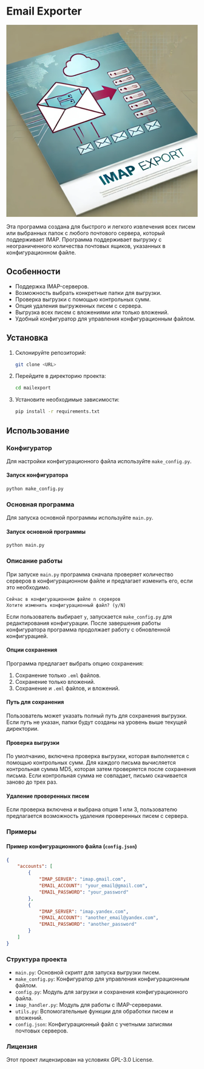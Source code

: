 
# Email Exporter
![Project Cover](./image.png)

Эта программа создана для быстрого и легкого извлечения всех писем или выбранных папок с любого почтового сервера, который поддерживает IMAP. Программа поддерживает выгрузку с неограниченного количества почтовых ящиков, указанных в конфигурационном файле.

## Особенности

- Поддержка IMAP-серверов.
- Возможность выбрать конкретные папки для выгрузки.
- Проверка выгрузки с помощью контрольных сумм.
- Опция удаления выгруженных писем с сервера.
- Выгрузка всех писем с вложениями или только вложений.
- Удобный конфигуратор для управления конфигурационным файлом.

## Установка

1. Склонируйте репозиторий:
    ```bash
    git clone <URL>
    ```

2. Перейдите в директорию проекта:
    ```bash
    cd mailexport
    ```

3. Установите необходимые зависимости:
    ```bash
    pip install -r requirements.txt
    ```

## Использование

### Конфигуратор

Для настройки конфигурационного файла используйте `make_config.py`.

#### Запуск конфигуратора
```bash
python make_config.py
```

### Основная программа

Для запуска основной программы используйте `main.py`.

#### Запуск основной программы
```bash
python main.py
```

### Описание работы

При запуске `main.py` программа сначала проверяет количество серверов в конфигурационном файле и предлагает изменить его, если это необходимо. 

```plaintext
Сейчас в конфигурационном файле n серверов
Хотите изменить конфигурационный файл? (y/N)
```

Если пользователь выбирает `y`, запускается `make_config.py` для редактирования конфигурации. После завершения работы конфигуратора программа продолжает работу с обновленной конфигурацией.

#### Опции сохранения

Программа предлагает выбрать опцию сохранения:
1. Сохранение только `.eml` файлов.
2. Сохранение только вложений.
3. Сохранение и `.eml` файлов, и вложений.

#### Путь для сохранения

Пользователь может указать полный путь для сохранения выгрузки. Если путь не указан, папки будут созданы на уровень выше текущей директории.

#### Проверка выгрузки

По умолчанию, включена проверка выгрузки, которая выполняется с помощью контрольных сумм. Для каждого письма вычисляется контрольная сумма MD5, которая затем проверяется после сохранения письма. Если контрольная сумма не совпадает, письмо скачивается заново до трех раз.

#### Удаление проверенных писем

Если проверка включена и выбрана опция 1 или 3, пользователю предлагается возможность удаления проверенных писем с сервера.

### Примеры

#### Пример конфигурационного файла (`config.json`)

```json
{
    "accounts": [
        {
            "IMAP_SERVER": "imap.gmail.com",
            "EMAIL_ACCOUNT": "your_email@gmail.com",
            "EMAIL_PASSWORD": "your_password"
        },
        {
            "IMAP_SERVER": "imap.yandex.com",
            "EMAIL_ACCOUNT": "another_email@yandex.com",
            "EMAIL_PASSWORD": "another_password"
        }
    ]
}
```

### Структура проекта

- `main.py`: Основной скрипт для запуска выгрузки писем.
- `make_config.py`: Конфигуратор для управления конфигурационным файлом.
- `config.py`: Модуль для загрузки и сохранения конфигурационного файла.
- `imap_handler.py`: Модуль для работы с IMAP-серверами.
- `utils.py`: Вспомогательные функции для обработки писем и вложений.
- `config.json`: Конфигурационный файл с учетными записями почтовых серверов.

### Лицензия

Этот проект лицензирован на условиях GPL-3.0 License.
